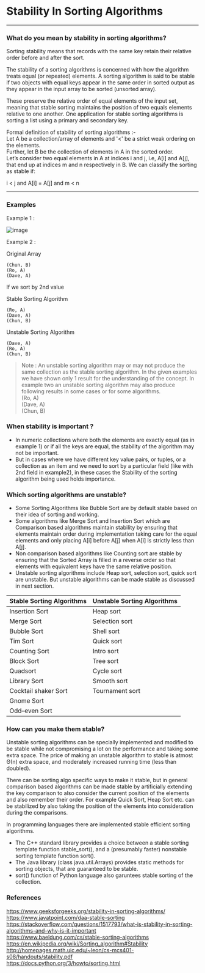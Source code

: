 # Stability In Sorting Algorithms

<hr>

### What do you mean by stability in sorting algorithms? 

Sorting stability means that records with the same key retain their relative order before and after the sort.

The stability of a sorting algorithms is concerned with how the algorithm treats equal (or repeated) elements. A sorting algorithm is said to be stable if two objects with equal keys appear in the same order in sorted output as they appear in the input array to be sorted (unsorted array). 

These preserve the relative order of equal elements of the input set, meaning that stable sorting maintains the position of two equals elements relative to one another. One application for stable sorting algorithms is sorting a list using a primary and secondary key. 

Formal definition of stability of sorting algorithms :-  
Let A be a collection/array of elements and '<' be a strict weak ordering on the elements.  
Further, let B be the collection of elements in A in the sorted order.  
Let’s consider two equal elements in A at indices i and j, i.e, A[i] and A[j], that end up at indices m and n respectively in B. We can classify the sorting as stable if:

i < j and A[i] = A[j] and m < n

<hr>

### Examples

Example 1 :

![image](https://user-images.githubusercontent.com/54130460/136535280-15e0c01a-4e0a-4f5a-a698-f0ba0ec8c177.png)


Example 2 :

Original Array

    (Chun, B)  
    (Ro, A)  
    (Dave, A)  

If we sort by 2nd value  

Stable Sorting Algorithm

    (Ro, A)  
    (Dave, A)  
    (Chun, B)  

Unstable Sorting Algorithm

    (Dave, A)  
    (Ro, A)  
    (Chun, B)  

>Note : An unstable sorting algorithm may or may not produce the same collection as the stable sorting algorithm. In the given examples we have shown only 1 result for the understanding of the concept.
>In example two an unstable sorting algorithm may also produce following results in some cases or for some algorithms.  
>    (Ro, A)  
>    (Dave, A)  
>    (Chun, B)

### When stability is important ?

- In numeric collections where both the elements are exactly equal (as in example 1) or if all the keys are equal, the stability of the algorithm may not be important.   
- But in cases where we have different key value pairs, or tuples, or a collection as an item and we need to sort by a particular field (like with 2nd field in example2), in these cases the Stability of the sorting algorithm being used holds importance.


### Which sorting algorithms are unstable?

- Some Sorting Algorithms like Bubble Sort are by default stable based on their idea of sorting and working.
- Some algorithms like Merge Sort and Insertion Sort which are Comparison based algorithms maintain stability by ensuring that elements maintain order during implementation taking care for the equal elements and only placing A[i] before A[j] when A[i] is strictly less than A[j].
- Non comparison based algorithms like Counting sort are stable by ensuring that the Sorted Array is filled in a reverse order so that elements with equivalent keys have the same relative position.
- Unstable sorting algorithms include Heap sort, selection sort, quick sort are unstable. But unstable algorithms can be made stable as discussed in next section.

| Stable Sorting Algorithms | Unstable Sorting Algorithms
|---------------------------|---------------------------|
|Insertion Sort  | Heap sort |
|Merge Sort | Selection sort |
| Bubble Sort | Shell sort |
| Tim Sort | Quick sort |
| Counting Sort | Intro sort |
| Block Sort | Tree sort |
| Quadsort | Cycle sort |
| Library Sort | Smooth sort |
| Cocktail shaker Sort | Tournament sort |
| Gnome Sort |  
| Odd–even Sort | 

### How can you make them stable?

Unstable sorting algorithms can be specially implemented and modified to be stable while not compromising a lot on the performance and taking some extra space. The price of making an unstable algorithm to stable is atmost Θ(n) extra space, and moderately increased running time (less than doubled). 

There can be sorting algo specific ways to make it stable, but in general comparison based algorithms can be made stable by artificially extending the key comparison to also consider the current position of the elements and also remember their order. For example Quick Sort, Heap Sort etc. can be stabilized by also taking the position of the elements into consideration during the comparisons.

In programming languages there are implemented stable efficient sorting algorithms.
- The C++ standard library provides a choice between a stable sorting
template function stable_sort(), and a (presumably faster) nonstable sorting template function sort().
- The Java library (class java.util.Arrays) provides static
methods for sorting objects, that are guaranteed to be stable. 
- sort() function of Python language also garuntees stable sorting of the collection.

### References
https://www.geeksforgeeks.org/stability-in-sorting-algorithms/  
https://www.javatpoint.com/daa-stable-sorting  
https://stackoverflow.com/questions/1517793/what-is-stability-in-sorting-algorithms-and-why-is-it-important  
https://www.baeldung.com/cs/stable-sorting-algorithms  
https://en.wikipedia.org/wiki/Sorting_algorithm#Stability  
http://homepages.math.uic.edu/~leon/cs-mcs401-s08/handouts/stability.pdf  
https://docs.python.org/3/howto/sorting.html
